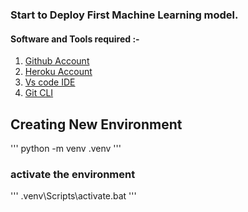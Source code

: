 ### Start to Deploy First Machine Learning model.

#### Software and Tools required :-
1. [Github Account](https://github.com) 
2. [Heroku Account](https://heroku.com)
3. [Vs code IDE](https://code.visualstudio.com/)
4. [Git CLI](https://git-scm.com/book/en/v2/Getting-Started-About-Version-Control)

## Creating New Environment
'''
 python -m venv .venv 
 '''

### activate the environment
'''
.venv\Scripts\activate.bat 
'''